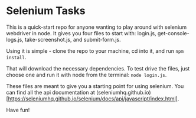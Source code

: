 # Selenium Tasks

This is a quick-start repo for anyone wanting to play around with selenium webdriver in node. It gives you four files to start with: login.js, get-console-logs.js, take-screenshot.js, and submit-form.js.

Using it is simple - clone the repo to your machine, cd into it, and run `npm install`. 

That will download the necessary dependencies. To test drive the files, just choose one and run it with node from the terminal: `node login.js`.

These files are meant to give you a starting point for using selenium. You can find all the api documentation at (seleniumhq.github.io)[https://seleniumhq.github.io/selenium/docs/api/javascript/index.html].

Have fun!